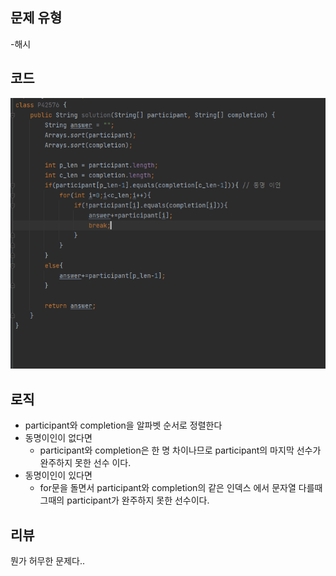 ## 문제 유형
-해시
## 코드
![img.png](img.png)
## 로직
- participant와 completion을 알파벳 순서로 정렬한다
- 동명이인이 없다면
    - participant와 completion은 한 명 차이나므로 participant의 마지막 선수가 완주하지 못한 선수 이다.
- 동명이인이 있다면
    - for문을 돌면서 participant와 completion의 같은 인덱스 에서 문자열 다를때 그때의 participant가 완주하지 못한 선수이다.
  
## 리뷰
뭔가 허무한 문제다..


